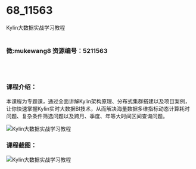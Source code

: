 # 68_11563
Kylin大数据实战学习教程
<br/></br>
<h3>微:mukewang8 资源编号：5211563</h3>
<br/></br>
<h3>课程介绍：</h3>
<p>本课程为专题课，通过全面讲解Kylin架构原理、分布式集群搭建以及项目案例，让你快速掌握Kylin实时大数据BI技术，从而解决海量数据多维指标动态计算耗时问题、复杂条件筛选问题以及跨月、季度、年等大时间区间查询问题。</p>
<p><img src="https://www.ko996.com/wp-content/uploads/img/2020/03/2-159.png" alt="Kylin大数据实战学习教程"></p>
<div class="info-desc">
<h3>课程截图：</h3>
<p><img src="https://www.ko996.com/wp-content/uploads/img/2020/03/1-164.png" alt="Kylin大数据实战学习教程"></p>


			
</div>
